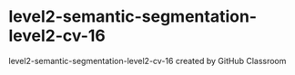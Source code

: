 # level2-semantic-segmentation-level2-cv-16
level2-semantic-segmentation-level2-cv-16 created by GitHub Classroom
